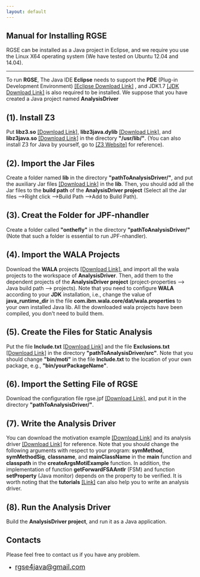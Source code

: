 ```yaml
---
layout: default
---
```


## Manual for Installing RGSE

RGSE can be installed as a Java project in Eclipse, and we require you use the Linux X64 operating system (We have tested on Ubuntu 12.04 and 14.04).

* * *

To run **RGSE**, The Java IDE **Eclipse** needs to support the **PDE** (Plug-in Development Environment) [[Eclipse Download Link]](http://www.eclipse.org/downloads/download.php?file=/technology/epp/downloads/release/kepler/SR2/eclipse-jee-kepler-SR2-linux-gtk-x86_64.tar.gz) , and JDK1.7 [[JDK Download Link]](http://www.oracle.com/technetwork/java/javase/downloads/java-archive-downloads-javase7-521261.html) is also required to be installed. We suppose that you have created a Java project named **AnalysisDriver**

## [](#header-2)**(1). Install Z3**

Put **libz3.so** [[Download Link]](https://github.com/jrgse/jrgse/blob/master/libz3.so), **libz3java.dylib** [[Download Link]](https://github.com/jrgse/jrgse/blob/master/libz3java.dylib), and **libz3java.so** [[Download Link]](https://github.com/jrgse/jrgse/blob/master/libz3java.so) in the directory **"/usr/lib/"**. (You can also install Z3 for Java by yourself, go to [[Z3 Website]](https://github.com/Z3Prover/z3) for reference).

## [](#header-2)**(2). Import the Jar Files**

Create a folder named **lib** in the directory **"pathToAnalysisDriver/"**, and put the auxiliary Jar files [[Download Link]](https://github.com/jrgse/jrgse/tree/master/jar_files) in the **lib**. Then, you should add all the Jar files to the **build path** of the **AnalysisDriver project** (Select all the Jar files -->Right click -->Build Path -->Add to Build Path).

## [](#header-2)**(3). Creat the Folder for JPF-nhandler**

Create a folder called **"onthefly"** in the directory **"pathToAnalysisDriver/"** (Note that such a folder is essential to run JPF-nhandler).

## [](#header-2)**(4). Import the WALA Projects**

Download the **WALA** projects [[Download Link]](https://github.com/jrgse/jrgse/tree/master/wala), and import all the wala projects to the workspace of **AnalysisDriver**. Then, add them to the dependent projects of the **AnalysisDriver project** (project-properties --> Java build path --> projects). Note that you need to configure **WALA** according to your **JDK** installation, i.e., change the value of **java_runtime_dir** in the file **com.ibm.wala.core/dat/wala.properties** to your own installed Java lib. All the downloaded wala projects have been compiled, you don't need to build them.

## [](#header-2)**(5). Create the Files for Static Analysis**

Put the file **Include.txt** [[Download Link]](https://github.com/jrgse/jrgse/blob/master/Include.txt) and the file **Exclusions.txt** [[Download Link]](https://github.com/jrgse/jrgse/blob/master/Exclusions.txt) in the directory **"pathToAnalysisDriver/src"**. Note that you should change **"bin/moti"** in the file **Include.txt** to the location of your own package, e.g., **"bin/yourPackageName"**.

## [](#header-2)**(6). Import the Setting File of RGSE**

Download the configuration file rgse.jpf [[Download Link]](https://github.com/jrgse/jrgse/blob/master/rgse.jpf), and put it in the directory **"pathToAnalysisDriver/"**.

## [](#header-2)**(7). Write the Analysis Driver**

You can download the motivation example [[Download Link]](https://github.com/jrgse/jrgse/blob/master/Example.java) and its analysis driver [[Download Link]](https://github.com/jrgse/jrgse/blob/master/TestMotiExamplewithSlicing.java) for reference. Note that you should change the following arguments with respect to your program: **symMethod**, **symMethodSig**, **classname**, and **mainClassName** in the **main** function and **classpath** in the **createArgsMotiExample** function. In addition, the implementation of function **getForwardFSAAntlr** (FSM) and function **setProperty** (Java monitor) depends on the property to be verified. It is worth noting that the **tutorials** [[Link]](tutorials) can also help you to write an analysis driver.

## [](#header-2)**(8). Run the Analysis Driver**

Build the **AnalysisDriver project**, and run it as a Java application.

## [](#header-2)**Contacts**

Please feel free to contact us if you have any problem.

*   <font color="#0000FF" size="4">rgse4java@gmail.com</font>
